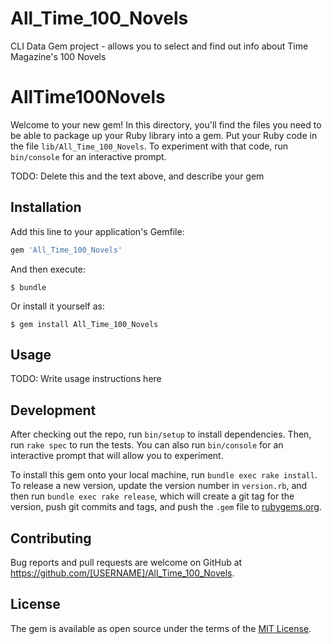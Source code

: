 # All_Time_100_Novels
CLI Data Gem project - allows you to select and find out info about Time Magazine's 100 Novels



# AllTime100Novels

Welcome to your new gem! In this directory, you'll find the files you need to be able to package up your Ruby library into a gem. Put your Ruby code in the file `lib/All_Time_100_Novels`. To experiment with that code, run `bin/console` for an interactive prompt.

TODO: Delete this and the text above, and describe your gem

## Installation

Add this line to your application's Gemfile:

```ruby
gem 'All_Time_100_Novels'
```

And then execute:

    $ bundle

Or install it yourself as:

    $ gem install All_Time_100_Novels

## Usage

TODO: Write usage instructions here

## Development

After checking out the repo, run `bin/setup` to install dependencies. Then, run `rake spec` to run the tests. You can also run `bin/console` for an interactive prompt that will allow you to experiment.

To install this gem onto your local machine, run `bundle exec rake install`. To release a new version, update the version number in `version.rb`, and then run `bundle exec rake release`, which will create a git tag for the version, push git commits and tags, and push the `.gem` file to [rubygems.org](https://rubygems.org).

## Contributing

Bug reports and pull requests are welcome on GitHub at https://github.com/[USERNAME]/All_Time_100_Novels.

## License

The gem is available as open source under the terms of the [MIT License](https://opensource.org/licenses/MIT).

